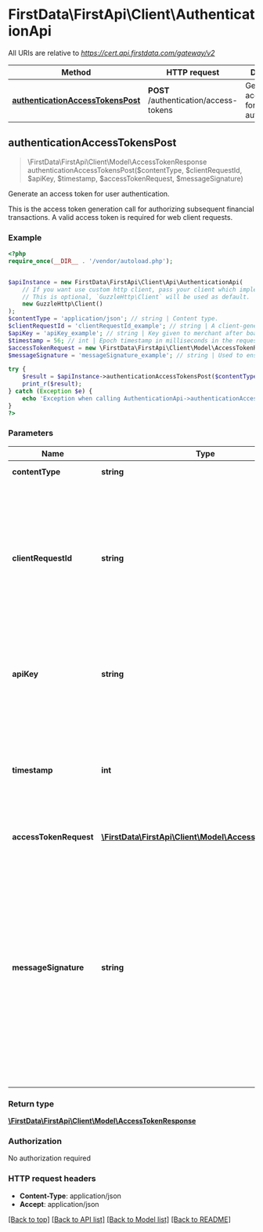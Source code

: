 # FirstData\FirstApi\Client\AuthenticationApi

All URIs are relative to *https://cert.api.firstdata.com/gateway/v2*

Method | HTTP request | Description
------------- | ------------- | -------------
[**authenticationAccessTokensPost**](AuthenticationApi.md#authenticationAccessTokensPost) | **POST** /authentication/access-tokens | Generate an access token for user authentication.



## authenticationAccessTokensPost

> \FirstData\FirstApi\Client\Model\AccessTokenResponse authenticationAccessTokensPost($contentType, $clientRequestId, $apiKey, $timestamp, $accessTokenRequest, $messageSignature)

Generate an access token for user authentication.

This is the access token generation call for authorizing subsequent financial transactions. A valid access token is required for web client requests.

### Example

```php
<?php
require_once(__DIR__ . '/vendor/autoload.php');


$apiInstance = new FirstData\FirstApi\Client\Api\AuthenticationApi(
    // If you want use custom http client, pass your client which implements `GuzzleHttp\ClientInterface`.
    // This is optional, `GuzzleHttp\Client` will be used as default.
    new GuzzleHttp\Client()
);
$contentType = 'application/json'; // string | Content type.
$clientRequestId = 'clientRequestId_example'; // string | A client-generated ID for request tracking and signature creation, unique per request.  This is also used for idempotency control. We recommend 128-bit UUID format.
$apiKey = 'apiKey_example'; // string | Key given to merchant after boarding associating their requests with the appropriate app in Apigee.
$timestamp = 56; // int | Epoch timestamp in milliseconds in the request from a client system. Used for Message Signature generation and time limit (5 mins).
$accessTokenRequest = new \FirstData\FirstApi\Client\Model\AccessTokenRequest(); // \FirstData\FirstApi\Client\Model\AccessTokenRequest | Access token request
$messageSignature = 'messageSignature_example'; // string | Used to ensure the request has not been tampered with during transmission. The Message-Signature is the Base64 encoded HMAC hash (SHA256 algorithm with the API Secret as the key.) For more information, refer to the supporting documentation on the Developer Portal.

try {
    $result = $apiInstance->authenticationAccessTokensPost($contentType, $clientRequestId, $apiKey, $timestamp, $accessTokenRequest, $messageSignature);
    print_r($result);
} catch (Exception $e) {
    echo 'Exception when calling AuthenticationApi->authenticationAccessTokensPost: ', $e->getMessage(), PHP_EOL;
}
?>
```

### Parameters


Name | Type | Description  | Notes
------------- | ------------- | ------------- | -------------
 **contentType** | **string**| Content type. | [default to &#39;application/json&#39;]
 **clientRequestId** | **string**| A client-generated ID for request tracking and signature creation, unique per request.  This is also used for idempotency control. We recommend 128-bit UUID format. |
 **apiKey** | **string**| Key given to merchant after boarding associating their requests with the appropriate app in Apigee. |
 **timestamp** | **int**| Epoch timestamp in milliseconds in the request from a client system. Used for Message Signature generation and time limit (5 mins). |
 **accessTokenRequest** | [**\FirstData\FirstApi\Client\Model\AccessTokenRequest**](../Model/AccessTokenRequest.md)| Access token request |
 **messageSignature** | **string**| Used to ensure the request has not been tampered with during transmission. The Message-Signature is the Base64 encoded HMAC hash (SHA256 algorithm with the API Secret as the key.) For more information, refer to the supporting documentation on the Developer Portal. | [optional]

### Return type

[**\FirstData\FirstApi\Client\Model\AccessTokenResponse**](../Model/AccessTokenResponse.md)

### Authorization

No authorization required

### HTTP request headers

- **Content-Type**: application/json
- **Accept**: application/json

[[Back to top]](#) [[Back to API list]](../../README.md#documentation-for-api-endpoints)
[[Back to Model list]](../../README.md#documentation-for-models)
[[Back to README]](../../README.md)

